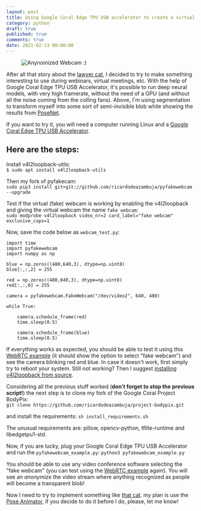 ```yaml
---
layout: post
title: Using Google Coral Edge TPU USB accelerator to create a virtual (fake) webcam
category: python
draft: true
published: true
comments: true
date: 2021-02-13 00:00:00
---
```


<figure>
  <img src="{{ site.url }}/public/images/fakewebcam_coral_edgetpu.png?style=centerme" alt="Anynomized Webcam :)">
</figure>

After all that story about the [lawyer cat](https://www.youtube.com/watch?v=qcnnI6HD6DU), I decided to try to make something interesting to use during webinars, virtual meetings, etc. With the help of Google Coral Edge TPU USB Accelerator, it's possible to run deep neural models, with very high framerate, without the need of a GPU (and without all the noise coming from the colling fans). Above, I'm using segmentation to transform myself into some sort of semi-invisible blob while showing the results from [PoseNet](https://www.tensorflow.org/lite/models/pose_estimation/overview).

If you want to try it, you will need a computer running Linux and a [Google Coral Edge TPU USB Accelerator](https://coral.ai/products/accelerator). 

<!--more-->

## Here are the steps:
Install v4l2loopback-utils:  
```$ sudo apt install v4l2loopback-utils```

Then my fork of pyfakecam:  
```sudo pip3 install git+git://github.com/ricardodeazambuja/pyfakewebcam --upgrade```

Test if the virtual (fake) webcam is working by enabling the v4l2loopback and giving the virtual webcam the name `fake webcam`:  
```sudo modprobe v4l2loopback video_nr=2 card_label="fake webcam" exclusive_caps=1```

Now, save the code below as `webcam_test.py`:  
```
import time
import pyfakewebcam
import numpy as np

blue = np.zeros((480,640,3), dtype=np.uint8)
blue[:,:,2] = 255

red = np.zeros((480,640,3), dtype=np.uint8)
red[:,:,0] = 255

camera = pyfakewebcam.FakeWebcam("/dev/video2", 640, 480)

while True:

    camera.schedule_frame(red)
    time.sleep(0.5)

    camera.schedule_frame(blue)
    time.sleep(0.5)
```
If everything works as expected, you should be able to test it using this [WebRTC example](https://webrtc.github.io/samples/src/content/devices/input-output/) (it should show the option to select "fake webcam") and see the camera blinking red and blue. In case it doesn't work, first simply try to reboot your system. Still not working? Then I suggest [installing v4l2loopback from source](https://github.com/umlaeute/v4l2loopback).

Considering all the previous stuff worked (**don't forget to stop the previous script!**) the next step is to clone my fork of the Google Coral Project BodyPix:  
```git clone https://github.com/ricardodeazambuja/project-bodypix.git```

and install the requirements:
```sh install_requirements.sh```

The unusual requirements are: pillow, opencv-python, tflite-runtime and libedgetpu1-std.

Now, if you are lucky, plug your Google Coral Edge TPU USB Accelerator and run the `pyfakewebcam_example.py`:
```python3 pyfakewebcam_example.py```

You should be able to use any video conference software selecting the "fake webcam" (you can test using the [WebRTC example](https://webrtc.github.io/samples/src/content/devices/input-output/) again). You will see an *anonymize* the video stream where anything recognized as people will become a transparent blob!

Now I need to try to implement something like [that cat](https://www.youtube.com/watch?v=qcnnI6HD6DU). my plan is use the [Pose Animator](https://blog.tensorflow.org/2020/05/pose-animator-open-source-tool-to-bring-svg-characters-to-life.html), if you decide to do it before I do, please, let me know!



